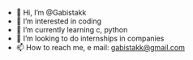 - 👋 Hi, I’m @Gabistakk
- 👀 I’m interested in coding
- 🌱 I’m currently learning c, python
- 💞️ I’m looking to do internships in companies
- 📫 How to reach me, e mail: gabistakk@gmail.com

<!---
Gabistakk/Gabistakk is a ✨ special ✨ repository because its `README.md` (this file) appears on your GitHub profile.
You can click the Preview link to take a look at your changes.
--->
